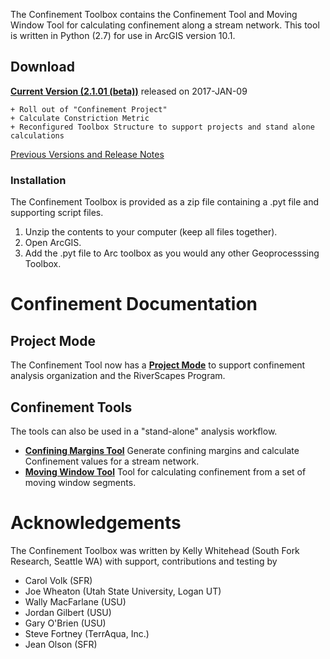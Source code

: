 The Confinement Toolbox contains the Confinement Tool and Moving Window Tool for calculating confinement along a stream network. This tool is written in Python (2.7) for use in ArcGIS version 10.1.

## Download #
 
**[Current Version (2.1.01 (beta))](downloads/ConfinementTool_2.1.01_Beta.zip)**  released on 2017-JAN-09

	+ Roll out of "Confinement Project"
	+ Calculate Constriction Metric
	+ Reconfigured Toolbox Structure to support projects and stand alone calculations

[Previous Versions and Release Notes](downloads/Downloads)

### Installation

The Confinement Toolbox is provided as a zip file containing a .pyt file and supporting script files. 

1. Unzip the contents to your computer (keep all files together).
2. Open ArcGIS.
3. Add the .pyt file to Arc toolbox as you would any other Geoprocesssing Toolbox.


# Confinement Documentation #

## Project Mode

The Confinement Tool now has a **[Project Mode](ConfinementProject)** to support confinement analysis organization and the RiverScapes Program.

## Confinement Tools
The tools can also be used in a "stand-alone" analysis workflow. 

- **[Confining Margins Tool](ConfinementTool)** Generate confining margins and calculate Confinement values for a stream network.
- **[Moving Window Tool](MovingWindowTool)** Tool for calculating confinement from a set of moving window segments.

# Acknowledgements
The Confinement Toolbox was written by Kelly Whitehead (South Fork Research, Seattle WA) with support, contributions and testing by

- Carol Volk (SFR)
- Joe Wheaton (Utah State University, Logan UT)
- Wally MacFarlane (USU)
- Jordan Gilbert (USU)
- Gary O'Brien (USU)
- Steve Fortney (TerrAqua, Inc.)
- Jean Olson (SFR)

